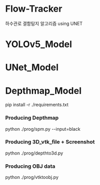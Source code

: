 # Flow-Tracker
하수관로 결함탐지 알고리즘  using UNET

# YOLOv5_Model

# UNet_Model

# Depthmap_Model
pip install -r ./requirements.txt
### Producing Depthmap
python ./prog/spm.py --input=black
### Producing 3D_vtk_file + Screenshot
python ./prog/depthto3d.py
### Producing OBJ data
python ./prog/vtktoobj.py

